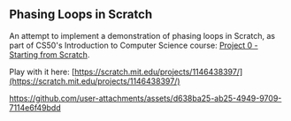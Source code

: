 ## Phasing Loops in Scratch


An attempt to implement a demonstration of phasing loops in Scratch, as part of CS50's Introduction to Computer Science course: [Project 0 - Starting from Scratch](https://cs50.harvard.edu/x/2025/psets/0/scratch/).

Play with it here: [https://scratch.mit.edu/projects/1146438397/](https://scratch.mit.edu/projects/1146438397/)

https://github.com/user-attachments/assets/d638ba25-ab25-4949-9709-7114e6f49bdd
